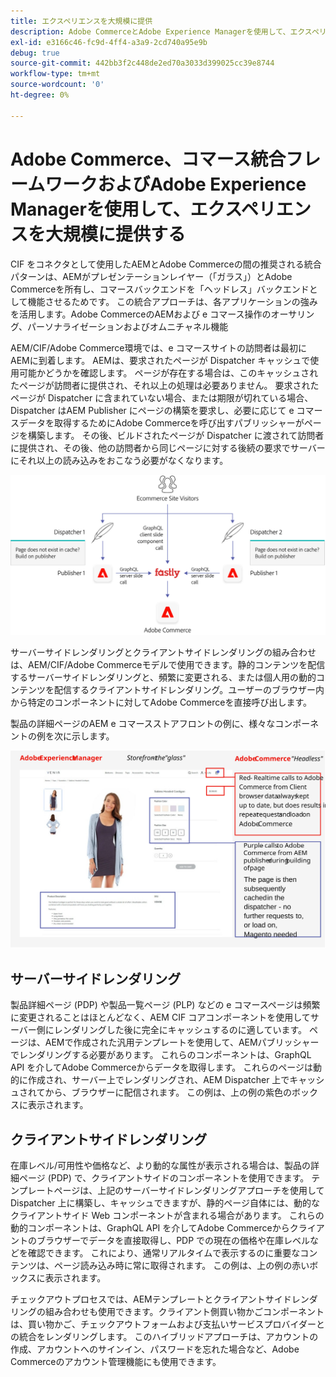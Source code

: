 ```yaml
---
title: エクスペリエンスを大規模に提供
description: Adobe CommerceとAdobe Experience Managerを使用して、エクスペリエンスを大規模に配信する方法を説明します。
exl-id: e3166c46-fc9d-4ff4-a3a9-2cd740a95e9b
debug: true
source-git-commit: 442bb3f2c448de2ed70a3033d399025cc39e8744
workflow-type: tm+mt
source-wordcount: '0'
ht-degree: 0%

---
```


# Adobe Commerce、コマース統合フレームワークおよびAdobe Experience Managerを使用して、エクスペリエンスを大規模に提供する

CIF をコネクタとして使用したAEMとAdobe Commerceの間の推奨される統合パターンは、AEMがプレゼンテーションレイヤー（「ガラス」）とAdobe Commerceを所有し、コマースバックエンドを「ヘッドレス」バックエンドとして機能させるためです。 この統合アプローチは、各アプリケーションの強みを活用します。Adobe CommerceのAEMおよび e コマース操作のオーサリング、パーソナライゼーションおよびオムニチャネル機能

AEM/CIF/Adobe Commerce環境では、e コマースサイトの訪問者は最初にAEMに到着します。 AEMは、要求されたページが Dispatcher キャッシュで使用可能かどうかを確認します。 ページが存在する場合は、このキャッシュされたページが訪問者に提供され、それ以上の処理は必要ありません。 要求されたページが Dispatcher に含まれていない場合、または期限が切れている場合、Dispatcher はAEM Publisher にページの構築を要求し、必要に応じて e コマースデータを取得するためにAdobe Commerceを呼び出すパブリッシャーがページを構築します。 その後、ビルドされたページが Dispatcher に渡されて訪問者に提供され、その後、他の訪問者から同じページに対する後続の要求でサーバーにそれ以上の読み込みをおこなう必要がなくなります。

![Experience Manager とAdobe CommerceのAdobeのアーキテクチャの概要図](../assets/commerce-at-scale/overview.png)

サーバーサイドレンダリングとクライアントサイドレンダリングの組み合わせは、AEM/CIF/Adobe Commerceモデルで使用できます。静的コンテンツを配信するサーバーサイドレンダリングと、頻繁に変更される、または個人用の動的コンテンツを配信するクライアントサイドレンダリング。ユーザーのブラウザー内から特定のコンポーネントに対してAdobe Commerceを直接呼び出します。

製品の詳細ページのAEM e コマースストアフロントの例に、様々なコンポーネントの例を次に示します。

![Experience Manager とAdobe CommerceのAdobeのアーキテクチャの概要図](../assets/commerce-at-scale/product-details-page.svg)

## サーバーサイドレンダリング

製品詳細ページ (PDP) や製品一覧ページ (PLP) などの e コマースページは頻繁に変更されることはほとんどなく、AEM CIF コアコンポーネントを使用してサーバー側にレンダリングした後に完全にキャッシュするのに適しています。 ページは、AEMで作成された汎用テンプレートを使用して、AEMパブリッシャーでレンダリングする必要があります。 これらのコンポーネントは、GraphQL API を介してAdobe Commerceからデータを取得します。 これらのページは動的に作成され、サーバー上でレンダリングされ、AEM Dispatcher 上でキャッシュされてから、ブラウザーに配信されます。 この例は、上の例の紫色のボックスに表示されます。

## クライアントサイドレンダリング

在庫レベル/可用性や価格など、より動的な属性が表示される場合は、製品の詳細ページ (PDP) で、クライアントサイドのコンポーネントを使用できます。 テンプレートページは、上記のサーバーサイドレンダリングアプローチを使用して Dispatcher 上に構築し、キャッシュできますが、静的ページ自体には、動的なクライアントサイド Web コンポーネントが含まれる場合があります。 これらの動的コンポーネントは、GraphQL API を介してAdobe Commerceからクライアントのブラウザーでデータを直接取得し、PDP での現在の価格や在庫レベルなどを確認できます。 これにより、通常リアルタイムで表示するのに重要なコンテンツは、ページ読み込み時に常に取得されます。 この例は、上の例の赤いボックスに表示されます。

チェックアウトプロセスでは、AEMテンプレートとクライアントサイドレンダリングの組み合わせも使用できます。クライアント側買い物かごコンポーネントは、買い物かご、チェックアウトフォームおよび支払いサービスプロバイダーとの統合をレンダリングします。 このハイブリッドアプローチは、アカウントの作成、アカウントへのサインイン、パスワードを忘れた場合など、Adobe Commerceのアカウント管理機能にも使用できます。
